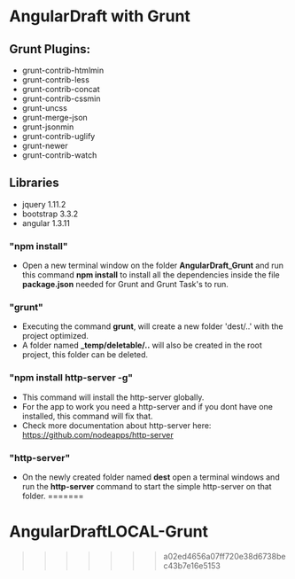 AngularDraft with Grunt
============
## Grunt Plugins:
- grunt-contrib-htmlmin
- grunt-contrib-less
- grunt-contrib-concat
- grunt-contrib-cssmin
- grunt-uncss
- grunt-merge-json
- grunt-jsonmin
- grunt-contrib-uglify
- grunt-newer
- grunt-contrib-watch

## Libraries
- jquery 1.11.2
- bootstrap 3.3.2
- angular 1.3.11

### "npm install"
- Open a new terminal window on the folder **AngularDraft_Grunt** and run this command **npm install** to install all the dependencies inside the file **package.json** needed for Grunt and Grunt Task's to run. 

### "grunt"
- Executing the command **grunt**, will create a new folder 'dest/..' with the project optimized. 
- A folder named **_temp/deletable/..** will also be created in the root project, this folder can be deleted.

### "npm install http-server -g"
- This command will install the http-server globally.
- For the app to work you need a http-server and if you dont have one installed, this command will fix that.<br/>
- Check more documentation about http-server here: https://github.com/nodeapps/http-server <br/>

### "http-server"
- On the newly created folder named **dest** open a terminal windows and run the **http-server** command to start the simple http-server on that folder.
=======
# AngularDraftLOCAL-Grunt
>>>>>>> a02ed4656a07ff720e38d6738bec43b7e16e5153
